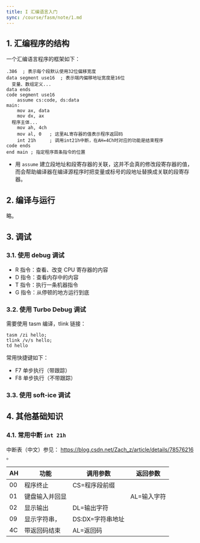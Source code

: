 ```yaml
---
title: I 汇编语言入门
sync: /course/fasm/note/1.md
---
```

## 1. 汇编程序的结构

一个汇编语言程序的框架如下：

```armasm
.386  ; 表示每个段默认使用32位偏移宽度
data segment use16  ; 表示端内偏移地址宽度是16位
  变量、数组定义...
data ends
code segment use16
	assume cs:code, ds:data
main:
	mov ax, data
	mov dx, ax
  程序主体...
	mov ah, 4ch
	mov al, 0   ; 这里AL寄存器的值表示程序返回码
	int 21h     ; 调用int21h中断，在AH=4Ch时对应的功能是结束程序
code ends
end main ; 指定程序首条指令的位置
```

- 用 `assume` 建立段地址和段寄存器的关联，这并不会真的修改段寄存器的值，而会帮助编译器在编译源程序时把变量或标号的段地址替换成关联的段寄存器。

## 2. 编译与运行

略。

## 3. 调试

### 3.1. 使用 debug 调试

- R 指令：查看、改变 CPU 寄存器的内容
- D 指令：查看内存中的内容
- T 指令：执行一条机器指令
- G 指令：从停顿的地方运行到底

### 3.2. 使用 Turbo Debug 调试

需要使用 tasm 编译，tlink 链接：
```shell
tasm /zi hello;
tlink /v/s hello;
td hello
```

常用快捷键如下：

- F7 单步执行（带跟踪）
- F8 单步执行（不带跟踪）

### 3.3. 使用 soft-ice 调试


## 4. 其他基础知识

### 4.1. 常用中断 `int 21h`

中断表（中文）参见： https://blog.csdn.net/Zach_z/article/details/78576216 。

| AH | 功能 | 调用参数 | 返回参数 |
| ---- | ---- | ---- | ---- |
| 00 | 程序终止 | CS=程序段前缀 |  |
| 01 | 键盘输入并回显 |  | AL=输入字符 |
| 02 | 显示输出 | DL=输出字符 |  |
| 09 | 显示字符串， | DS:DX=字符串地址 |  |
| 4C | 带返回码结束 | AL=返回码 |  |

